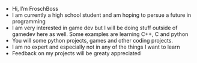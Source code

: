 - Hi, I’m FroschBoss
- I am currently a high school student and am hoping to persue a future in programming
- I am very interested in game dev but I will be doing stuff outside of gamedev here as well. Some examples are learning C++, C and python
- You will some python projects, games and other coding projects.
- I am no expert and especially not in any of the things I want to learn
- Feedback on my projects will be greaty appreciated

<!---
FroschBoss/FroschBoss is a ✨ special ✨ repository because its `README.md` (this file) appears on your GitHub profile.
You can click the Preview link to take a look at your changes.
--->
